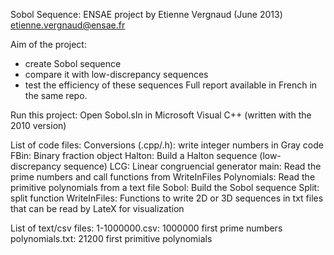 Sobol Sequence: ENSAE project by Etienne Vergnaud (June 2013)
etienne.vergnaud@ensae.fr

Aim of the project: 
- create Sobol sequence
- compare it with low-discrepancy sequences
- test the efficiency of these sequences
Full report available in French in the same repo.

Run this project:
Open Sobol.sln in Microsoft Visual C++ (written with the 2010 version)

List of code files:
Conversions (.cpp/.h): write integer numbers in Gray code
FBin: Binary fraction object
Halton: Build a Halton sequence (low-discrepancy sequence)
LCG: Linear congruencial generator
main: Read the prime numbers and call functions from WriteInFiles 
Polynomials: Read the primitive polynomials from a text file
Sobol: Build the Sobol sequence
Split: split function
WriteInFiles: Functions to write 2D or 3D sequences in txt files that can be read by LateX for visualization


List of text/csv files:
1-1000000.csv: 1000000 first prime numbers
polynomials.txt: 21200 first primitive polynomials

